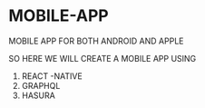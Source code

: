 # MOBILE-APP
MOBILE APP FOR BOTH ANDROID AND APPLE 


SO HERE WE WILL CREATE A MOBILE APP USING 
1. REACT -NATIVE
2. GRAPHQL
3. HASURA
